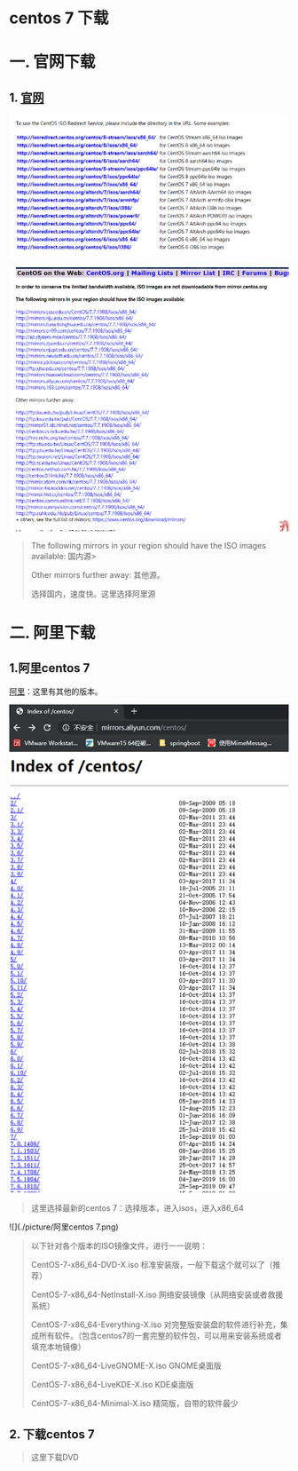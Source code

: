 # centos 7 下载

# 一. 官网下载

## 1. [官网]( http://isoredirect.centos.org/centos/ )

![官网1](./picture/官网1.png)

![官网1](./picture/官网2.png)

> The following mirrors in your region should have the ISO images available: 国内源>
>
> Other mirrors further away: 其他源。
>
> 选择国内，速度快。这里选择阿里源

# 二. 阿里下载

## 1.阿里centos 7

[阿里]( http://mirrors.aliyun.com/centos/ )：这里有其他的版本。

![阿里](./picture/阿里centos.png)

> 这里选择最新的centos 7：选择版本，进入isos，进入x86_64

![](./picture/阿里centos 7.png)

>以下针对各个版本的ISO镜像文件，进行一一说明：
>
>CentOS-7-x86_64-DVD-X.iso        标准安装版，一般下载这个就可以了（推荐）
>
>CentOS-7-x86_64-NetInstall-X.iso    网络安装镜像（从网络安装或者救援系统）  
>
>CentOS-7-x86_64-Everything-X.iso    对完整版安装盘的软件进行补充，集成所有软件。（包含centos7的一套完整的软件包，可以用来安装系统或者填充本地镜像）
>
>CentOS-7-x86_64-LiveGNOME-X.iso     GNOME桌面版  
>
>CentOS-7-x86_64-LiveKDE-X.iso      KDE桌面版  
>
>CentOS-7-x86_64-Minimal-X.iso      精简版，自带的软件最少
>

## 2. 下载centos 7

>这里下载DVD













